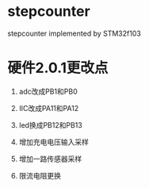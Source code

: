 # stepcounter

stepcounter implemented by STM32f103

# 硬件2.0.1更改点

1. adc改成PB1和PB0

2. IIC改成PA11和PA12

3. led换成PB12和PB13

4. 增加充电电压输入采样

5. 增加一路传感器采样

6. 限流电阻更换
